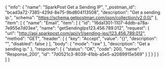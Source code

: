 {
  "info": {
    "name": "SparkPost Get a Sending IP",
    "_postman_id": "bcad3a72-7385-429d-8e75-9bd804113508",
    "description": "Get a sending ip.",
    "schema": "https://schema.getpostman.com/json/collection/v2.0.0/"
  },
  "item": [
    {
      "name": "Email",
      "item": [
        {
          "id": "16da1301-1107-4ddb-a78a-7e955e7d03ee",
          "name": "getSendingIps123.456.789.012",
          "request": {
            "url": "http://api.sparkpost.com/api/v1/sending-ips/123.456.789.012",
            "method": "GET",
            "header": [
              {
                "key": "Accept",
                "value": "{}",
                "description": "",
                "disabled": false
              }
            ],
            "body": {
              "mode": "raw"
            },
            "description": "Get a sending ip."
          },
          "response": [
            {
              "status": "OK",
              "code": 200,
              "name": "Response_200",
              "id": "7d0521c3-8039-41bb-a5e5-a2089915e569"
            }
          ]
        }
      ]
    }
  ]
}